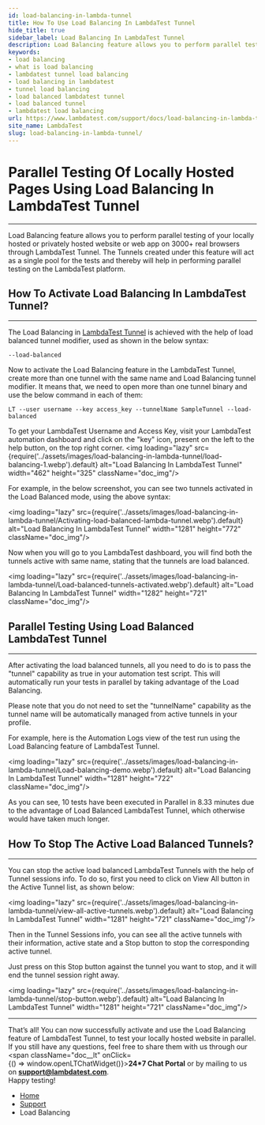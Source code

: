 ```yaml
---
id: load-balancing-in-lambda-tunnel
title: How To Use Load Balancing In LambdaTest Tunnel
hide_title: true
sidebar_label: Load Balancing In LambdaTest Tunnel
description: Load Balancing feature allows you to perform parallel testing of your local or private website on 3000+ LambdaTest's real browsers through LambdaTest Tunnel.
keywords:
- load balancing
- what is load balancing
- lambdatest tunnel load balancing
- load balancing in lambdatest
- tunnel load balancing
- load balanced lambdatest tunnel
- load balanced tunnel
- lambdatest load balancing
url: https://www.lambdatest.com/support/docs/load-balancing-in-lambda-tunnel/
site_name: LambdaTest
slug: load-balancing-in-lambda-tunnel/
---
```


<script type="application/ld+json"
      dangerouslySetInnerHTML={{ __html: JSON.stringify({
       "@context": "https://schema.org",
        "@type": "BreadcrumbList",
        "itemListElement": [{
          "@type": "ListItem",
          "position": 1,
          "name": "LambdaTest",
          "item": "https://www.lambdatest.com"
        },{
          "@type": "ListItem",
          "position": 2,
          "name": "Support",
          "item": "https://www.lambdatest.com/support/docs/"
        },{
          "@type": "ListItem",
          "position": 3,
          "name": "Load Balancing In LambdaTest Tunnel",
          "item": "https://www.lambdatest.com/support/docs/load-balancing-in-lambda-tunnel/"
        }]
      })
    }}
></script>

# Parallel Testing Of Locally Hosted Pages Using Load Balancing In LambdaTest Tunnel

***
Load Balancing feature allows you to perform parallel testing of your locally hosted or privately hosted website or web app on 3000+ real browsers through LambdaTest Tunnel. The Tunnels created under this feature will act as a single pool for the tests and thereby will help in performing parallel testing on the LambdaTest platform.

## How To Activate Load Balancing In LambdaTest Tunnel?

* * *

The Load Balancing in [LambdaTest Tunnel](/docs/testing-locally-hosted-pages/) is achieved with the help of load balanced tunnel modifier, used as shown in the below syntax:

`--load-balanced`

Now to activate the Load Balancing feature in the LambdaTest Tunnel, create more than one tunnel with the same name and Load Balancing tunnel modifier. It means that, we need to open more than one tunnel binary and use the below command in each of them:

`LT --user username --key access_key --tunnelName SampleTunnel --load-balanced`

>
To get your LambdaTest Username and Access Key, visit your LambdaTest automation dashboard and click on the "key" icon, present on the left to the help button, on the top right corner.
<img loading="lazy" src={require('../assets/images/load-balancing-in-lambda-tunnel/load-balancing-1.webp').default} alt="Load Balancing In LambdaTest Tunnel" width="462" height="325" className="doc_img"/>

For example, in the below screenshot, you can see two tunnels activated in the Load Balanced mode, using the above syntax:

<img loading="lazy" src={require('../assets/images/load-balancing-in-lambda-tunnel/Activating-load-balanced-lambda-tunnel.webp').default} alt="Load Balancing In LambdaTest Tunnel" width="1281" height="772" className="doc_img"/>

Now when you will go to you LambdaTest dashboard, you will find both the tunnels active with same name, stating that the tunnels are load balanced.

<img loading="lazy" src={require('../assets/images/load-balancing-in-lambda-tunnel/Load-balanced-tunnels-activated.webp').default} alt="Load Balancing In LambdaTest Tunnel" width="1282" height="721" className="doc_img"/>

## Parallel Testing Using Load Balanced LambdaTest Tunnel

* * *

After activating the load balanced tunnels, all you need to do is to pass the "tunnel" capability as true in your automation test script. This will automatically run your tests in parallel by taking advantage of the Load Balancing.

>
Please note that you do not need to set the "tunnelName" capability as the tunnel name will be automatically managed from active tunnels in your profile.

For example, here is the Automation Logs view of the test run using the Load Balancing feature of LambdaTest Tunnel.

<img loading="lazy" src={require('../assets/images/load-balancing-in-lambda-tunnel/Load-balancing-demo.webp').default} alt="Load Balancing In LambdaTest Tunnel" width="1281" height="722" className="doc_img"/>

As you can see, 10 tests have been executed in Parallel in 8.33 minutes due to the advantage of Load Balanced LambdaTest Tunnel, which otherwise would have taken much longer.

## How To Stop The Active Load Balanced Tunnels?

* * *

You can stop the active load balanced LambdaTest Tunnels with the help of Tunnel sessions info. To do so, first you need to click on View All button in the Active Tunnel list, as shown below:

<img loading="lazy" src={require('../assets/images/load-balancing-in-lambda-tunnel/view-all-active-tunnels.webp').default} alt="Load Balancing In LambdaTest Tunnel" width="1281" height="721" className="doc_img"/>

Then in the Tunnel Sessions info, you can see all the active tunnels with their information, active state and a Stop button to stop the corresponding active tunnel.

Just press on this Stop button against the tunnel you want to stop, and it will end the tunnel session right away.

<img loading="lazy" src={require('../assets/images/load-balancing-in-lambda-tunnel/stop-button.webp').default} alt="Load Balancing In LambdaTest Tunnel" width="1281" height="721" className="doc_img"/>

* * *
>
That’s all! You can now successfully activate and use the Load Balancing feature of LambdaTest Tunnel, to test your locally hosted website in parallel. If you still have any questions, feel free to share them with us through our <span className="doc__lt" onClick={() => window.openLTChatWidget()}>**24*7 Chat Portal**</span> or by mailing to us on [**support@lambdatest.com**](mailto:support@lambdatest.com). <br /> Happy testing! 

<nav aria-label="breadcrumbs">
  <ul className="breadcrumbs">
    <li className="breadcrumbs__item">
      <a className="breadcrumbs__link" href="https://www.lambdatest.com">
        Home
      </a>
    </li>
    <li className="breadcrumbs__item">
      <a className="breadcrumbs__link" target="_self" href="https://www.lambdatest.com/support/docs/">
        Support
      </a>
    </li>
    <li className="breadcrumbs__item breadcrumbs__item--active">
      <span className="breadcrumbs__link">
        Load Balancing
      </span>
    </li>
  </ul>
</nav>
